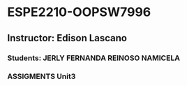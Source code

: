 # ESPE2210-OOPSW7996
## Instructor: Edison Lascano
### Students: JERLY FERNANDA REINOSO NAMICELA
### ASSIGMENTS Unit3
